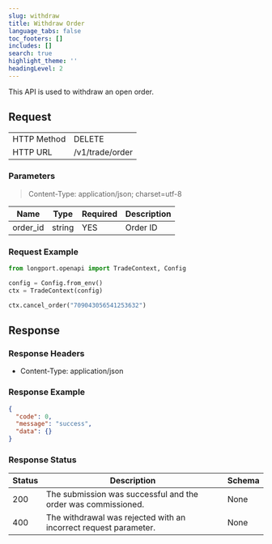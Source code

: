 ```yaml
---
slug: withdraw
title: Withdraw Order
language_tabs: false
toc_footers: []
includes: []
search: true
highlight_theme: ''
headingLevel: 2
---
```


This API is used to withdraw an open order.

<SDKLinks module="trade" klass="TradeContext" method="cancel_order" />

##

## Request

<table className="http-basic">
<tbody>
<tr><td className="http-basic-key">HTTP Method</td><td>DELETE</td></tr>
<tr><td className="http-basic-key">HTTP URL</td><td>/v1/trade/order </td></tr>
</tbody>
</table>

### Parameters

> Content-Type: application/json; charset=utf-8

| Name     | Type   | Required | Description |
| -------- | ------ | -------- | ----------- |
| order_id | string | YES      | Order ID    |

### Request Example

```python
from longport.openapi import TradeContext, Config

config = Config.from_env()
ctx = TradeContext(config)

ctx.cancel_order("709043056541253632")
```

## Response

### Response Headers

- Content-Type: application/json

### Response Example

```json
{
  "code": 0,
  "message": "success",
  "data": {}
}
```

### Response Status

| Status | Description                                                      | Schema |
| ------ | ---------------------------------------------------------------- | ------ |
| 200    | The submission was successful and the order was commissioned.    | None   |
| 400    | The withdrawal was rejected with an incorrect request parameter. | None   |

<aside className="success">
</aside>

